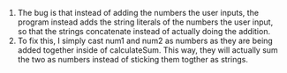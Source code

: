 1. The bug is that instead of adding the numbers the user inputs, the program instead adds the string literals of the numbers the user input, so that the strings concatenate instead of actually doing the addition.
2. To fix this, I simply cast num1 and num2 as numbers as they are being added together inside of calculateSum. This way, they will actually sum the two as numbers instead of sticking them togther as strings. 